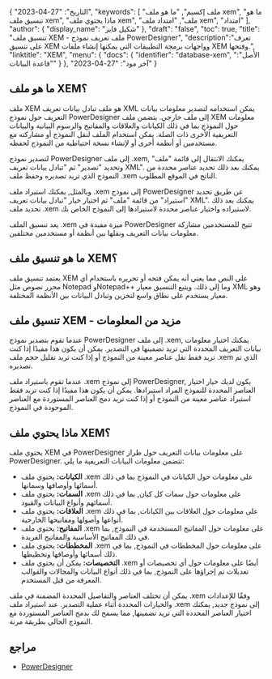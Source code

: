 {
"التاريخ": "27-04-2023",
  "keywords": [
"ملف إكسيم",
"ما هو ملف xem",
"ما هو تنسيق ملف xem",
"ماذا يحتوي ملف xem",
"ملف",
"امتداد ملف xem",
"امتداد"
],
  "author": {
"display_name": "شكيل فايز"
},
"draft": "false",
"toc": true,
"title": "تنسيق ملف XEM - ملف تعريف نموذج PowerDesigner",
  "description":"تعرف على تنسيق XEM وواجهات برمجة التطبيقات التي يمكنها إنشاء ملفات XEM وفتحها.",
"linktitle": "XEM",
  "menu": {
    "docs": {
      "identifier": "database-xem",
"الأصل": "قاعدة البيانات"
}
},
"آخر مود": "27-04-2023"
}

## ما هو ملف XEM؟

ملف XEM هو ملف تبادل بيانات تعريف XML يمكن استخدامه لتصدير معلومات بيانات التعريف حول نموذج PowerDesigner إلى ملف خارجي. يتضمن ملف XEM معلومات حول النموذج بما في ذلك الكيانات والعلاقات والمفاتيح والرسوم البيانية والبيانات التعريفية الأخرى ذات الصلة. يمكن استخدام الملف لنقل النموذج أو مشاركته مع مستخدمين أو أنظمة أخرى أو لإنشاء نسخة احتياطية من النموذج لحفظه.

لتصدير نموذج PowerDesigner إلى ملف .xem, يمكنك الانتقال إلى قائمة "ملف" وتحديد "تصدير" ثم "تبادل بيانات تعريف XML". يمكنك بعد ذلك تحديد عناصر محددة من النموذج الذي تريد تصديره وحفظ ملف .xem الناتج في الموقع المطلوب.

وبالمثل, يمكنك استيراد ملف .xem إلى نموذج PowerDesigner عن طريق تحديد "استيراد" من قائمة "ملف" ثم اختيار خيار "تبادل بيانات تعريف XML". يمكنك بعد ذلك تحديد ملف .xem لاستيراده واختيار عناصر محددة لاستيرادها إلى النموذج الخاص بك.

يعد تنسيق الملف .xem ميزة مفيدة في PowerDesigner تتيح للمستخدمين مشاركة معلومات بيانات التعريف ونقلها بين أنظمة أو مستخدمين مختلفين.

## ما هو تنسيق ملف XEM؟

يعتمد تنسيق ملف XEM على النص مما يعني أنه يمكن فتحه أو تحريره باستخدام أي محرر نصوص مثل Notepad وNotepad++ وما إلى ذلك. ويتبع التنسيق معيار XML وهو معيار يستخدم على نطاق واسع لتخزين وتبادل البيانات بين الأنظمة المختلفة.

## تنسيق ملف XEM - مزيد من المعلومات

عندما تقوم بتصدير نموذج PowerDesigner إلى ملف .xem, يمكنك اختيار معلومات بيانات التعريف المحددة التي تريد تضمينها في التصدير. يمكن أن يكون هذا مفيدًا إذا كنت تريد فقط نقل عناصر معينة من النموذج أو إذا كنت تريد تقليل حجم ملف .xem الذي تم تصديره.

عندما تقوم باستيراد ملف .xem إلى نموذج PowerDesigner, يكون لديك خيار اختيار العناصر المحددة للنموذج المراد استيرادها. يمكن أن يكون هذا مفيدًا إذا كنت تريد فقط استيراد عناصر معينة من النموذج أو إذا كنت تريد دمج العناصر المستوردة مع العناصر الموجودة في النموذج.

## ماذا يحتوي ملف XEM؟

يحتوي ملف XEM في PowerDesigner على معلومات بيانات التعريف حول طراز PowerDesigner. تتضمن معلومات البيانات التعريفية ما يلي:

- **الكيانات:** يحتوي ملف .xem على معلومات حول الكيانات في النموذج بما في ذلك أسمائها وأوصافها وسماتها.
- **السمات:** يحتوي ملف .xem على معلومات حول سمات كل كيان, بما في ذلك أسمائهم وأنواع البيانات والقيود.
- **العلاقات:** يحتوي ملف .xem على معلومات حول العلاقات بين الكيانات, بما في ذلك أنواعها وأصولها ومفاتيحها الخارجية.
- **المفاتيح:** يحتوي ملف .xem على معلومات حول المفاتيح المستخدمة في النموذج, بما في ذلك المفاتيح الأساسية والمفاتيح الفريدة.
- **المخططات:** يحتوي ملف .xem على معلومات حول المخططات في النموذج, بما في ذلك أسمائها وأوصافها وتخطيطها.
- **التخصيصات:** يمكن أن يحتوي ملف .xem أيضًا على معلومات حول أي تخصيصات أو تعديلات تم إجراؤها على النموذج, بما في ذلك أنواع البيانات والمجالات والقوالب المعرفة من قبل المستخدم.

يمكن أن تختلف العناصر والتفاصيل المحددة المضمنة في ملف .xem وفقًا للإعدادات والخيارات المحددة أثناء عملية التصدير. عند استيراد ملف .xem إلى نموذج جديد, يمكنك اختيار العناصر المحددة التي تريد تضمينها, مما يسمح لك بدمج العناصر المستوردة مع النموذج الحالي بطريقة مرنة.

## مراجع
* [PowerDesigner](https://en.wikipedia.org/wiki/PowerDesigner)

